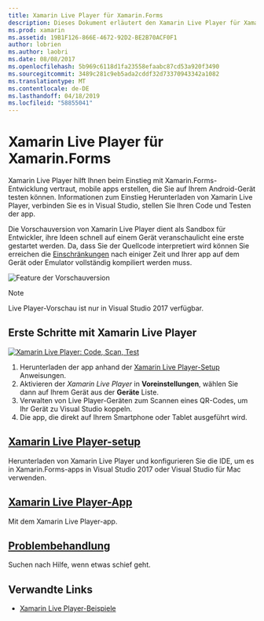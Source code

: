```yaml
---
title: Xamarin Live Player für Xamarin.Forms
description: Dieses Dokument erläutert den Xamarin Live Player für Xamarin.Forms, beschreibt die Installation, die Xamarin Live Player-app, die Beispiele für die Verwendung mit Xamarin Live Player, Einschränkungen und Problembehandlung.
ms.prod: xamarin
ms.assetid: 19B1F126-866E-4672-92D2-BE2B70ACF0F1
author: lobrien
ms.author: laobri
ms.date: 08/08/2017
ms.openlocfilehash: 5b969c6118d1fa23558efaabc87cd53a920f3490
ms.sourcegitcommit: 3489c281c9eb5ada2cddf32d73370943342a1082
ms.translationtype: MT
ms.contentlocale: de-DE
ms.lasthandoff: 04/18/2019
ms.locfileid: "58855041"
---
```

# <a name="xamarin-live-player-for-xamarinforms"></a>Xamarin Live Player für Xamarin.Forms

Xamarin Live Player hilft Ihnen beim Einstieg mit Xamarin.Forms-Entwicklung vertraut, mobile apps erstellen, die Sie auf Ihrem Android-Gerät testen können. Informationen zum Einstieg Herunterladen von Xamarin Live Player, verbinden Sie es in Visual Studio, stellen Sie Ihren Code und Testen der app.

Die Vorschauversion von Xamarin Live Player dient als Sandbox für Entwickler, ihre Ideen schnell auf einem Gerät veranschaulicht eine erste gestartet werden. Da, dass Sie der Quellcode interpretiert wird können Sie erreichen die [Einschränkungen](limitations.md) nach einiger Zeit und Ihrer app auf dem Gerät oder Emulator vollständig kompiliert werden muss.

![Feature der Vorschauversion](~/media/shared/preview.png)

> [!NOTE]
> Live Player-Vorschau ist nur in Visual Studio 2017 verfügbar.

## <a name="get-started-with-xamarin-live-player"></a>Erste Schritte mit Xamarin Live Player

[![Xamarin Live Player: Code, Scan, Test](images/xamarin-live.png)](images/xamarin-live-sml.png#lightbox)

1. Herunterladen der app anhand der [Xamarin Live Player-Setup](install.md) Anweisungen.
2. Aktivieren der *Xamarin Live Player* in **Voreinstellungen**, wählen Sie dann auf Ihrem Gerät aus der **Geräte** Liste.
3. Verwalten von Live Player-Geräten zum Scannen eines QR-Codes, um Ihr Gerät zu Visual Studio koppeln.
4. Die app, die direkt auf Ihrem Smartphone oder Tablet ausgeführt wird.

## <a name="xamarin-live-player-setupinstallmd"></a>[Xamarin Live Player-setup](install.md)

Herunterladen von Xamarin Live Player und konfigurieren Sie die IDE, um es in Xamarin.Forms-apps in Visual Studio 2017 oder Visual Studio für Mac verwenden. 

## <a name="xamarin-live-player-appplayermd"></a>[Xamarin Live Player-App](player.md)

Mit dem Xamarin Live Player-app.

## <a name="troubleshootingtroubleshootingmd"></a>[Problembehandlung](troubleshooting.md)

Suchen nach Hilfe, wenn etwas schief geht.

## <a name="related-links"></a>Verwandte Links

- [Xamarin Live Player-Beispiele](https://developer.xamarin.com/samples/xamarin-live-player/all/)
